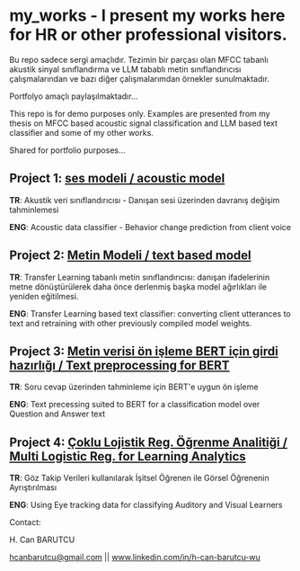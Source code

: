 # my_works - I present my works here for HR or other professional visitors.

Bu repo sadece sergi amaçlıdır. Tezimin bir parçası olan MFCC tabanlı akustik sinyal sınıflandırma ve LLM tabablı metin sınıflandırıcısı çalışmalarından ve bazı diğer çalışmalarımdan örnekler sunulmaktadır.

Portfolyo amaçlı paylaşılmaktadır...

This repo is for demo purposes only. Examples are presented from my thesis on MFCC based acoustic signal classification and LLM based text classifier and some of my other works.

Shared for portfolio purposes...




## Project 1: [ses modeli / acoustic model](ses_modeli_CNN2D.ipynb)
**TR**: Akustik veri sınıflandırıcısı - Danışan sesi üzerinden davranış değişim tahminlemesi

**ENG**: Acoustic data classifier - Behavior change prediction from client voice

## Project 2: [Metin Modeli / text based model](back_translation_oversampling_model_dinamik_tokenization_cv_5_duygu_tl_adlı_dosyanın_kopyası.ipynb)
**TR**: Transfer Learning tabanlı metin sınıflandırıcısı: danışan ifadelerinin metne dönüştürülerek daha önce derlenmiş başka model ağırlıkları ile yeniden eğitilmesi.

**ENG**: Transfer Learning based text classifier: converting client utterances to text and retraining with other previously compiled model weights.

## Project 3: [Metin verisi ön işleme BERT için girdi hazırlığı / Text preprocessing for BERT](metin_ön_,işleme.ipynb)
**TR**: Soru cevap üzerinden tahminleme için BERT'e uygun ön işleme

**ENG**: Text precessing suited to BERT for a classification model over Question and Answer text


## Project 4: [Çoklu Lojistik Reg. Öğrenme Analitiği / Multi Logistic Reg. for Learning Analytics](multi_logistik_regression_eye_tracking.ipynb)
**TR**: Göz Takip Verileri kullanılarak İşitsel Öğrenen ile Görsel Öğrenenin Ayrıştırılması

**ENG**: Using Eye tracking data for classifying Auditory and Visual Learners


Contact:

H. Can BARUTCU

hcanbarutcu@gmail.com ||
www.linkedin.com/in/h-can-barutcu-wu
